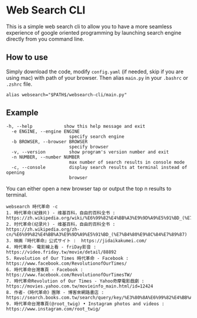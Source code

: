 # Web Search CLI
This is a simple web search cli to allow you to have a more seamless experience of google oriented programming by launching search engine directly from you command line. 
## How to use
Simply download the code, modify `config.yaml` (if needed, skip if you are using mac) with path of your browser. Then alias `main.py` in your `.bashrc` or `.zshrc` file. 
```
alias websearch="$PATH$/websearch-cli/main.py"
```
## Example
```
-h, --help            show this help message and exit
  -e ENGINE, --engine ENGINE
                        specify search engine
  -b BROWSER, --browser BROWSER
                        specify browser
  -v, --version         show program's version number and exit
  -n NUMBER, --number NUMBER
                        max number of search results in console mode
  -c, --console         display search results at terminal instead of opening
                        browser
  ```

You can either open a new browser tap or output the top n results to terminal.

  ```
  websearch 時代革命 -c       
1. 時代革命(紀錄片) - 维基百科，自由的百科全书 :  https://zh.wikipedia.org/wiki/%E6%99%82%E4%BB%A3%E9%9D%A9%E5%91%BD_(%E7%B4%80%E9%8C%84%E7%89%87)
2. 时代革命(纪录片) - 维基百科，自由的百科全书 :  https://zh.wikipedia.org/zh-cn/%E6%99%82%E4%BB%A3%E9%9D%A9%E5%91%BD_(%E7%B4%80%E9%8C%84%E7%89%87)
3. 映画『時代革命』公式サイト :  https://jidaikakumei.com/
4. 時代革命- 電影線上看 - friDay影音 :  https://video.friday.tw/movie/detail/88892
5. Revolution of Our Times 時代革命 - Facebook :  https://www.facebook.com/RevolutionofOurTimes/
6. 時代革命台灣專頁 - Facebook :  https://www.facebook.com/RevolutionofOurTimesTW/
7. 時代革命Revolution of Our Times - Yahoo奇摩電影戲劇 :  https://movies.yahoo.com.tw/movieinfo_main.html/id=12424
8. 作者-《時代革命》團隊 - 博客來網路書店 :  https://search.books.com.tw/search/query/key/%E3%80%8A%E6%99%82%E4%BB%A3%E9%9D%A9%E5%91%BD%E3%80%8B%E5%9C%98%E9%9A%8A/adv_author/1/
9. 時代革命台灣專頁(@root_twig) • Instagram photos and videos :  https://www.instagram.com/root_twig/
  ```